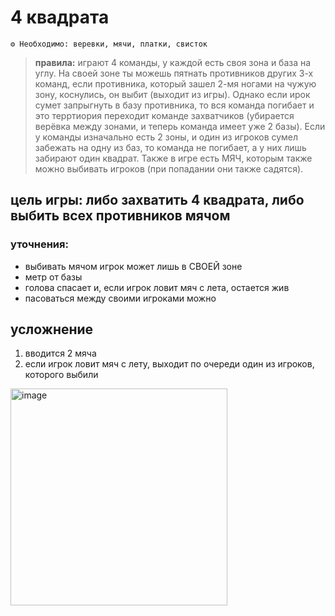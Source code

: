 # 4 квадрата
```
⚙ Необходимо: веревки, мячи, платки, свисток
```
> **правила:** играют 4 команды, у каждой есть своя зона и база на углу. На своей зоне ты можешь пятнать противников других 3-х команд, если противника, который зашел 2-мя ногами на чужую зону, коснулись, он выбит (выходит из игры). Однако если ирок сумет запрыгнуть в базу противника, то вся команда погибает и это терртиория переходит команде захватчиков (убирается верёвка между зонами, и теперь команда имеет уже 2 базы). Если у команды изначально есть 2 зоны, и один из игроков сумел забежать на одну из баз, то команда не погибает, а у них лишь забирают один квадрат. Также в игре есть МЯЧ, которым также можно выбивать игроков (при попадании они также садятся). 

## цель игры: либо захватить 4 квадрата, либо выбить всех противников мячом
### уточнения:
- выбивать мячом игрок может лишь в СВОЕЙ зоне
- метр от базы
- голова спасает и, если игрок ловит мяч с лета, остается жив 
- пасоваться между своими игроками можно 

## усложнение 
1. вводится 2 мяча
2. если игрок ловит мяч с лету, выходит по очереди один из игроков, которого выбили


<img width="347" alt="image" src="https://github.com/user-attachments/assets/4134a254-c492-4337-8a34-71d3c680b321">
